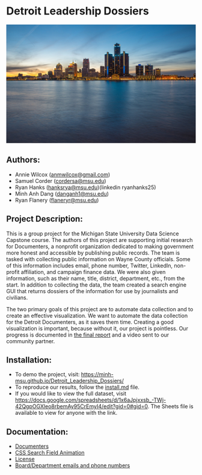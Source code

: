 # Detroit Leadership Dossiers
![Detroit_Skyline](./detroit-skyline.jpg)
## Authors:
- Annie Wilcox (anmwilcox@gmail.com)
- Samuel Corder (cordersa@msu.edu)
- Ryan Hanks (hanksrya@msu.edu)(linkedin ryanhanks25)
- Minh Anh Dang (danganh1@msu.edu)
- Ryan Flanery (flaneryr@msu.edu)

## Project Description: 
This is a group project for the Michigan State University Data Science Capstone course. The authors of this project are supporting initial research for Documenters, a nonprofit organization dedicated to making government more honest and accessible by publishing public records. The team is tasked with collecting public information on Wayne County officials. Some of this information includes email, phone number, Twitter, LinkedIn, non-profit affiliation, and campaign finance data. We were also given information, such as their name, title, district, department, etc., from the start. In addition to collecting the data, the team created a search engine GUI that returns dossiers of the information for use by journalists and civilians. 

The two primary goals of this project are to automate data collection and to create an effective visualization. We want to automate the data collection for the Detroit Documenters, as it saves them time. Creating a good visualization is important, because without it, our project is pointless. Our progress is documented in [the final report](FinalReport.pdf) and a video sent to our community partner. 
## Installation:
* To demo the project, visit: https://minh-msu.github.io/Detroit_Leadership_Dossiers/
* To reproduce our results, follow the [install.md](https://github.com/minh-msu/CMSE495_Documenters/blob/main/install.md) file.
* If you would like to view the full dataset, visit https://docs.google.com/spreadsheets/d/1x6aJpjxxsb_-TWj-42QgpOGXleo8rbemAy95CrEmyI4/edit?gid=0#gid=0. The Sheets file is available to view for anyone with the link.

## Documentation:
* [Documenters](https://www.documenters.org/)
* [CSS Search Field Animation](https://codepen.io/sebastianpopp/pen/myYmmy)
* [License](https://github.com/minh-msu/CMSE495_Documenters/blob/main/LICENSE.txt)
* [Board/Department emails and phone numbers](https://detroitmi.gov/government/boards)
